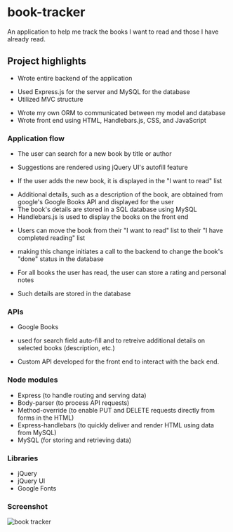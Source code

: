 # book-tracker
An application to help me track the books I want to read and those I have already read.

## Project highlights
+ Wrote entire backend of the application 
 * Used Express.js for the server and MySQL for the database
 * Utilized MVC structure
+ Wrote my own ORM to communicated between my model and database
+ Wrote front end using HTML, Handlebars.js, CSS, and JavaScript

### Application flow
+ The user can search for a new book by title or author
 * Suggestions are rendered using jQuery UI's autofill feature
+ If the user adds the new book, it is displayed in the "I want to read" list
 * Additional details, such as a description of the book, are obtained from google's Google Books API and displayed for the user
 * The book's details are stored in a SQL database using MySQL
 * Handlebars.js is used to display the books on the front end 
+ Users can move the book from their "I want to read" list to their "I have completed reading" list
 * making this change initiates a call to the backend to change the book's "done" status in the database 
+ For all books the user has read, the user can store a rating and personal notes
 * Such details are stored in the database

### APIs
+ Google Books
 * used for search field auto-fill and to retreive additional details on selected books (description, etc.)
+ Custom API developed for the front end to interact with the back end.

### Node modules 
+ Express (to handle routing and serving data)
+ Body-parser (to process API requests)
+ Method-override (to enable PUT and DELETE requests directly from forms in the HTML)
+ Express-handlebars (to quickly deliver and render HTML using data from MySQL)
+ MySQL (for storing and retrieving data)

### Libraries
+ jQuery
+ jQuery UI
+ Google Fonts 

### Screenshot
![book tracker](http://book-tracker/public/assets/img/bookTracker.png)
